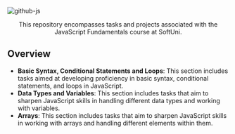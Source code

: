 
![github-js](https://github.com/MstMustafa/JS-Fundamentals/assets/141492875/843fbd6c-364d-4324-baae-94d57b03a1c8)
<div align="center">
    <p>This repository encompasses tasks and projects associated with the JavaScript Fundamentals course at SoftUni.</p>
</div>


## Overview
- **Basic Syntax, Conditional Statements and Loops**: This section includes tasks aimed at developing proficiency in basic syntax, conditional statements, and loops in JavaScript.
- **Data Types and Variables**: This section includes tasks that aim to sharpen JavaScript skills in handling different data types and working with variables.
- **Arrays**: This section includes tasks that aim to sharpen JavaScript skills in working with arrays and handling different elements within them.
